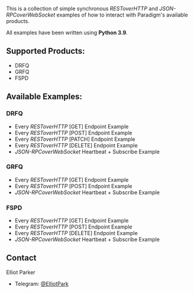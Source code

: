This is a collection of simple synchronous *RESToverHTTP* and *JSON-RPCoverWebSocket* examples of how to interact with Paradigm's available products.

All examples have been written using **Python 3.9**.

## Supported Products:

* DRFQ
* GRFQ
* FSPD

## Available Examples:

### DRFQ
* Every *RESToverHTTP* [GET] Endpoint Example
* Every *RESToverHTTP* [POST] Endpoint Example
* Every *RESToverHTTP* [PATCH] Endpoint Example
* Every *RESToverHTTP* [DELETE] Endpoint Example
* *JSON-RPCoverWebSocket* Heartbeat + Subscribe Example

### GRFQ
* Every *RESToverHTTP* [GET] Endpoint Example
* Every *RESToverHTTP* [POST] Endpoint Example
* *JSON-RPCoverWebSocket* Heartbeat + Subscribe Example

### FSPD
* Every *RESToverHTTP* [GET] Endpoint Example
* Every *RESToverHTTP* [POST] Endpoint Example
* Every *RESToverHTTP* [DELETE] Endpoint Example
* *JSON-RPCoverWebSocket* Heartbeat + Subscribe Example

<!-- CONTACT -->
## Contact

Elliot Parker 
* Telegram: [@ElliotPark](https://t.me/ElliotPark)

<!-- MARKDOWN LINKS & IMAGES -->
<!-- https://www.markdownguide.org/basic-syntax/#reference-style-links -->
[linkedin-shield]: https://img.shields.io/badge/-LinkedIn-black.svg?style=for-the-badge&logo=linkedin&colorB=555
[linkedin-url]: https://www.linkedin.com/in/elliot-parker-3454a4167/
